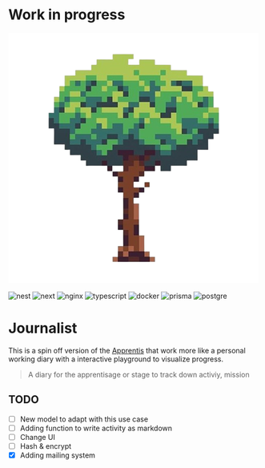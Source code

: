 # Work in progress
![tree](./readme/tree.png)


![nest](https://img.shields.io/badge/nestjs-E0234E?style=for-the-badge&logo=nestjs&logoColor=white)
![next](https://img.shields.io/badge/next%20js-000000?style=for-the-badge&logo=nextdotjs&logoColor=white)
![nginx](https://img.shields.io/badge/Nginx-009639?style=for-the-badge&logo=nginx&logoColor=white)
![typescript](https://img.shields.io/badge/TypeScript-007ACC?style=for-the-badge&logo=typescript&logoColor=white)
![docker](https://img.shields.io/badge/Docker-2CA5E0?style=for-the-badge&logo=docker&logoColor=white)
![prisma](https://img.shields.io/badge/Prisma-3982CE?style=for-the-badge&logo=Prisma&logoColor=white)
![postgre](https://img.shields.io/badge/PostgreSQL-316192?style=for-the-badge&logo=postgresql&logoColor=white)
# Journalist
This is a spin off version of the [Apprentis](https://github.com/UNtergas/Apprentis) that work more like a personal working diary
with a interactive playground to visualize progress.


> A diary for the apprentisage or stage to track down activiy, mission 


## TODO
- [ ] New model to adapt with this use case
- [ ] Adding function to write activity as markdown
- [ ] Change UI
- [ ] Hash & encrypt 
- [x] Adding mailing system